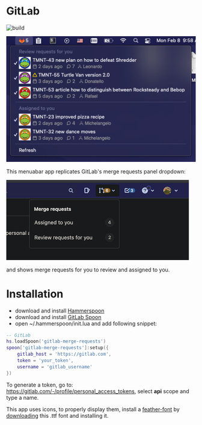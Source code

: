 # GitLab 

![build](https://github.com/fork-my-spoons/gitlab-merge-requests.spoon/workflows/build/badge.svg)

![screenshot2](./screenshots/screenshot.png)

This menuabar app replicates GitLab's merge requests panel dropdown:

![screenshot1](./screenshots/gitlab_mrs.png)

and shows merge requests for you to review and assigned to you.

# Installation

 - download and install [Hammerspoon](https://github.com/Hammerspoon/hammerspoon/releases/latest)
 - download and install [GitLab Spoon]()
 - open ~/.hammerspoon/init.lua and add following snippet:

```lua
-- GitLab
hs.loadSpoon('gitlab-merge-requests')
spoon['gitlab-merge-requests']:setup({
    gitlab_host = 'https://gitlab.com',
    token = 'your_token',
    username = 'gitlab_username' 
})
```

To generate a token, go to: https://gitlab.com/-/profile/personal_access_tokens, select **api** scope and type a name.

This app uses icons, to properly display them, install a [feather-font](https://github.com/AT-UI/feather-font) by [downloading](https://github.com/AT-UI/feather-font/raw/master/src/fonts/feather.ttf) this .ttf font and installing it.
